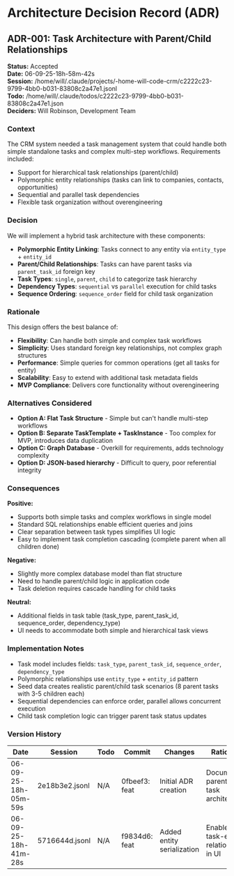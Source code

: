 # Architecture Decision Record (ADR)

## ADR-001: Task Architecture with Parent/Child Relationships

**Status:** Accepted  
**Date:** 06-09-25-18h-58m-42s  
**Session:** /home/will/.claude/projects/-home-will-code-crm/c2222c23-9799-4bb0-b031-83808c2a47e1.jsonl  
**Todo:** /home/will/.claude/todos/c2222c23-9799-4bb0-b031-83808c2a47e1.json  
**Deciders:** Will Robinson, Development Team

### Context
The CRM system needed a task management system that could handle both simple standalone tasks and complex multi-step workflows. Requirements included:
- Support for hierarchical task relationships (parent/child)
- Polymorphic entity relationships (tasks can link to companies, contacts, opportunities)
- Sequential and parallel task dependencies
- Flexible task organization without overengineering

### Decision
We will implement a hybrid task architecture with these components:
- **Polymorphic Entity Linking**: Tasks connect to any entity via `entity_type` + `entity_id`
- **Parent/Child Relationships**: Tasks can have parent tasks via `parent_task_id` foreign key
- **Task Types**: `single`, `parent`, `child` to categorize task hierarchy
- **Dependency Types**: `sequential` vs `parallel` execution for child tasks
- **Sequence Ordering**: `sequence_order` field for child task organization

### Rationale
This design offers the best balance of:
- **Flexibility**: Can handle both simple and complex task workflows
- **Simplicity**: Uses standard foreign key relationships, not complex graph structures
- **Performance**: Simple queries for common operations (get all tasks for entity)
- **Scalability**: Easy to extend with additional task metadata fields
- **MVP Compliance**: Delivers core functionality without overengineering

### Alternatives Considered
- **Option A: Flat Task Structure** - Simple but can't handle multi-step workflows
- **Option B: Separate TaskTemplate + TaskInstance** - Too complex for MVP, introduces data duplication
- **Option C: Graph Database** - Overkill for requirements, adds technology complexity
- **Option D: JSON-based hierarchy** - Difficult to query, poor referential integrity

### Consequences

**Positive:**
- Supports both simple tasks and complex workflows in single model
- Standard SQL relationships enable efficient queries and joins
- Clear separation between task types simplifies UI logic
- Easy to implement task completion cascading (complete parent when all children done)

**Negative:**
- Slightly more complex database model than flat structure
- Need to handle parent/child logic in application code
- Task deletion requires cascade handling for child tasks

**Neutral:**
- Additional fields in task table (task_type, parent_task_id, sequence_order, dependency_type)
- UI needs to accommodate both simple and hierarchical task views

### Implementation Notes
- Task model includes fields: `task_type`, `parent_task_id`, `sequence_order`, `dependency_type`
- Polymorphic relationships use `entity_type` + `entity_id` pattern
- Seed data creates realistic parent/child task scenarios (8 parent tasks with 3-5 children each)
- Sequential dependencies can enforce order, parallel allows concurrent execution
- Child task completion logic can trigger parent task status updates

### Version History
| Date | Session | Todo | Commit | Changes | Rationale |
|------|---------|------|--------|---------|-----------|
| 06-09-25-18h-05m-59s | 2e18b3e2.jsonl | N/A | 0fbeef3: feat | Initial ADR creation | Document parent/child task architecture |
| 06-09-25-18h-41m-28s | 5716644d.jsonl | N/A | f9834d6: feat | Added entity serialization | Enable task-entity relationships in UI |